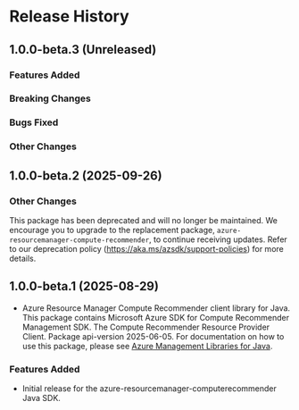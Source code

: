 # Release History

## 1.0.0-beta.3 (Unreleased)

### Features Added

### Breaking Changes

### Bugs Fixed

### Other Changes

## 1.0.0-beta.2 (2025-09-26)

### Other Changes

This package has been deprecated and will no longer be maintained. We encourage you to upgrade to the replacement package, `azure-resourcemanager-compute-recommender`, to continue receiving updates. Refer to our deprecation policy (https://aka.ms/azsdk/support-policies) for more details.

## 1.0.0-beta.1 (2025-08-29)

- Azure Resource Manager Compute Recommender client library for Java. This package contains Microsoft Azure SDK for Compute Recommender Management SDK. The Compute Recommender Resource Provider Client. Package api-version 2025-06-05. For documentation on how to use this package, please see [Azure Management Libraries for Java](https://aka.ms/azsdk/java/mgmt).
### Features Added

- Initial release for the azure-resourcemanager-computerecommender Java SDK.
